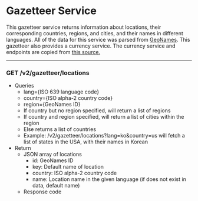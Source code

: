 Gazetteer Service
=================

This gazetteer service returns information about locations, their corresponding countries, regions, and cities, and their names in different languages. All of the data for this service was parsed from <a href="www.geonames.org/">GeoNames</a>. This gazetteer also provides a currency service. The currency service and endpoints are copied from <a href="https://github.com/kylechua/currencyRateService">this source.</a>

---

### GET /v2/gazetteer/locations
* Queries
    * lang={ISO 639 language code}
    * country={ISO alpha-2 country code}
    * region={GeoNames ID}
    * If country but no region specified, will return a list of regions
    * If country and region specified, will return a list of cities within the region
    * Else returns a list of countries
    * Example: /v2/gazetteer/locations?lang=ko&country=us will fetch a list of states in the USA, with their names in Korean
* Return
    * JSON array of locations
        * id: GeoNames ID
        * key: Default name of location
        * country: ISO alpha-2 country code
        * name: Location name in the given language (if does not exist in data, default name)
    * Response code
